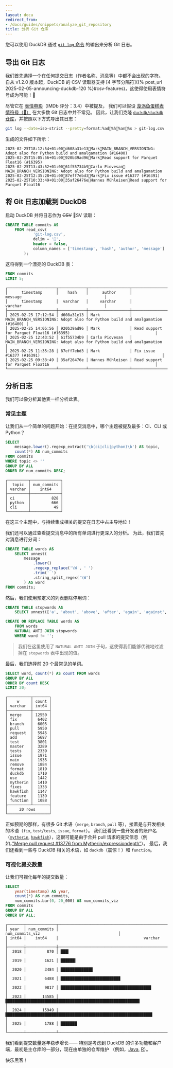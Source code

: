 ```yaml
---
---
layout: docu
redirect_from:
- /docs/guides/snippets/analyze_git_repository
title: 分析 Git 仓库
---
```


您可以使用 DuckDB 通过 [`git log` 命令](https://git-scm.com/docs/git-log) 的输出来分析 Git 日志。

## 导出 Git 日志

我们首先选择一个在任何提交日志（作者名称、消息等）中都不会出现的字符。
自从 v1.2.0 版本起，DuckDB 的 CSV 读取器支持 [4 字节分隔符]({% post_url 2025-02-05-announcing-duckdb-120 %}#csv-features)，这使得使用表情符号成为可能！🎉

尽管它在 [表情电影](https://www.imdb.com/title/tt4877122/)（IMDb 评分：3.4）中被提及，
我们可以假设 [漩涡鱼蛋糕表情符号（🍥）](https://emojipedia.org/fish-cake-with-swirl) 在大多数 Git 日志中并不常见。
因此，让我们克隆 [`duckdb/duckdb` 仓库](https://github.com/duckdb/duckdb)，并按照以下方式导出其日志：

```bash
git log --date=iso-strict --pretty=format:%ad🍥%h🍥%an🍥%s > git-log.csv
```

生成的文件如下所示：

```text
2025-02-25T18:12:54+01:00🍥d608a31e13🍥Mark🍥MAIN_BRANCH_VERSIONING: Adopt also for Python build and amalgamation (#16400)
2025-02-25T15:05:56+01:00🍥920b39ad96🍥Mark🍥Read support for Parquet Float16 (#16395)
2025-02-25T13:43:52+01:00🍥61f55734b9🍥Carlo Piovesan🍥MAIN_BRANCH_VERSIONING: Adopt also for Python build and amalgamation
2025-02-25T12:35:28+01:00🍥87eff7ebd3🍥Mark🍥Fix issue #16377 (#16391)
2025-02-25T10:33:49+01:00🍥35af26476e🍥Hannes Mühleisen🍥Read support for Parquet Float16
```

## 将 Git 日志加载到 DuckDB

启动 DuckDB 并将日志作为 <s>CSV</s> 🍥SV 读取：

```sql
CREATE TABLE commits AS 
    FROM read_csv(
            'git-log.csv',
            delim = '🍥',
            header = false,
            column_names = ['timestamp', 'hash', 'author', 'message']
        );
```

这将得到一个漂亮的 DuckDB 表：

```sql
FROM commits
LIMIT 5;
```

```text
┌─────────────────────┬────────────┬──────────────────┬───────────────────────────────────────────────────────────────────────────────┐
│      timestamp      │    hash    │      author      │                                    message                                    │
│      timestamp      │  varchar   │     varchar      │                                    varchar                                    │
├─────────────────────┼────────────┼──────────────────┼───────────────────────────────────────────────────────────────────────────────┤
│ 2025-02-25 17:12:54 │ d608a31e13 │ Mark             │ MAIN_BRANCH_VERSIONING: Adopt also for Python build and amalgamation (#16400) │
│ 2025-02-25 14:05:56 │ 920b39ad96 │ Mark             │ Read support for Parquet Float16 (#16395)                                     │
│ 2025-02-25 12:43:52 │ 61f55734b9 │ Carlo Piovesan   │ MAIN_BRANCH_VERSIONING: Adopt also for Python build and amalgamation          │
│ 2025-02-25 11:35:28 │ 87eff7ebd3 │ Mark             │ Fix issue #16377 (#16391)                                                     │
│ 2025-02-25 09:33:49 │ 35af26476e │ Hannes Mühleisen │ Read support for Parquet Float16                                              │
└─────────────────────┴────────────┴──────────────────┴───────────────────────────────────────────────────────────────────────────────┘
```

## 分析日志

我们可以像分析其他表一样分析此表。

### 常见主题

让我们从一个简单的问题开始：在提交消息中，哪个主题被提及最多：CI、CLI 或 Python？

```sql
SELECT
    message.lower().regexp_extract('\b(ci|cli|python)\b') AS topic,
    count(*) AS num_commits
FROM commits
WHERE topic <> ''
GROUP BY ALL
ORDER BY num_commits DESC;
```

```text
┌─────────┬─────────────┐
│  topic  │ num_commits │
│ varchar │    int64    │
├─────────┼─────────────┤
│ ci      │         828 │
│ python  │         666 │
│ cli     │          49 │
└─────────┴─────────────┘
```

在这三个主题中，与持续集成相关的提交在日志中占主导地位！

我们还可以通过查看提交消息中的所有单词进行更深入的分析。
为此，我们首先对消息进行分词：

```sql
CREATE TABLE words AS
    SELECT unnest(
        message
            .lower()
            .regexp_replace('\W', ' ')
            .trim(' ')
            .string_split_regex('\W')
        ) AS word    
FROM commits;
```

然后，我们使用预定义的列表删除停用词：

```sql
CREATE TABLE stopwords AS
    SELECT unnest(['a', 'about', 'above', 'after', 'again', 'against', 'all', 'am', 'an', 'and', 'any', 'are', 'as', 'at', 'be', 'because', 'been', 'before', 'being', 'below', 'between', 'both', 'but', 'by', 'can', 'did', 'do', 'does', 'doing', 'don', 'down', 'during', 'each', 'few', 'for', 'from', 'further', 'had', 'has', 'have', 'having', 'he', 'her', 'here', 'hers', 'herself', 'him', 'himself', 'his', 'how', 'i', 'if', 'in', 'into', 'is', 'it', 'its', 'itself', 'just', 'me', 'more', 'most', 'my', 'myself', 'no', 'nor', 'not', 'now', 'of', 'off', 'on', 'once', 'only', 'or', 'other', 'our', 'ours', 'ourselves', 'out', 'over', 'own', 's', 'same', 'she', 'should', 'so', 'some', 'such', 't', 'than', 'that', 'the', 'their', 'theirs', 'them', 'themselves', 'then', 'there', 'these', 'they', 'this', 'those', 'through', 'to', 'too', 'under', 'until', 'up', 'very', 'was', 'we', 'were', 'what', 'when', 'where', 'which', 'while', 'who', 'whom', 'why', 'will', 'with', 'you', 'your', 'yours', 'yourself', 'yourselves']) AS word;

CREATE OR REPLACE TABLE words AS
    FROM words
    NATURAL ANTI JOIN stopwords
    WHERE word != '';
```

> 我们在这里使用了 `NATURAL ANTI JOIN` 子句，这使得我们能够优雅地过滤掉在 `stopwords` 表中出现的值。

最后，我们选择前 20 个最常见的单词。

```sql
SELECT word, count(*) AS count FROM words
GROUP BY ALL
ORDER BY count DESC
LIMIT 20;
```

```text
┌──────────┬───────┐
│    w     │ count │
│ varchar  │ int64 │
├──────────┼───────┤
│ merge    │ 12550 │
│ fix      │  6402 │
│ branch   │  6005 │
│ pull     │  5950 │
│ request  │  5945 │
│ add      │  5687 │
│ test     │  3801 │
│ master   │  3289 │
│ tests    │  2339 │
│ issue    │  1971 │
│ main     │  1935 │
│ remove   │  1884 │
│ format   │  1819 │
│ duckdb   │  1710 │
│ use      │  1442 │
│ mytherin │  1410 │
│ fixes    │  1333 │
│ hawkfish │  1147 │
│ feature  │  1139 │
│ function │  1088 │
├──────────┴───────┤
│     20 rows      │
└──────────────────┘
```

正如预期的那样，有很多 Git 术语（`merge`, `branch`, `pull` 等），接着是与开发相关的术语（`fix`, `test`/`tests`, `issue`, `format`）。
我们还看到一些开发者的账户名（[`mytherin`](https://github.com/Mytherin), [`hawkfish`](https://github.com/hawkfish)），这很可能是由于合并 pull 请求的提交信息（例如，[”Merge pull request #13776 from Mytherin/expressiondepth”](https://github.com/duckdb/duckdb/commit/4d18b9d05caf88f0420dbdbe03d35a0faabf4aa7)）。
最后，我们还看到一些与 DuckDB 相关的术语，如 `duckdb`（震惊！）和 `function`。

### 可视化提交数量

让我们可视化每年的提交数量：

```sql
SELECT
    year(timestamp) AS year,
    count(*) AS num_commits,
    num_commits.bar(0, 20_000) AS num_commits_viz
FROM commits
GROUP BY ALL
ORDER BY ALL;
```

```text
┌───────┬─────────────┬──────────────────────────────────────────────────────────────────────────────────┐
│ year  │ num_commits │                                 num_commits_viz                                  │
│ int64 │    int64    │                                     varchar                                      │
├───────┼─────────────┼──────────────────────────────────────────────────────────────────────────────────┤
│  2018 │         870 │ ███▍                                                                             │
│  2019 │        1621 │ ██████▍                                                                          │
│  2020 │        3484 │ █████████████▉                                                                   │
│  2021 │        6488 │ █████████████████████████▉                                                       │
│  2022 │        9817 │ ███████████████████████████████████████▎                                         │
│  2023 │       14585 │ ██████████████████████████████████████████████████████████▎                      │
│  2024 │       15949 │ ███████████████████████████████████████████████████████████████▊                 │
│  2025 │        1788 │ ███████▏                                                                         │
└───────┴─────────────┴──────────────────────────────────────────────────────────────────────────────────┘
```

我们看到提交数量逐年稳步增长——
特别是考虑到 DuckDB 的许多功能和客户端，最初是主仓库的一部分，现在由单独的仓库维护
（例如，[Java](https://github.com/duckdb/duckdb-java), [R](https://github.com/duckdb/duckdb-r)）。

快乐黑客！
